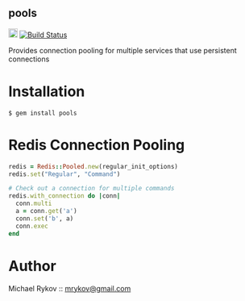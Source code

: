 pools
-----

<a href="http://badge.fury.io/rb/pools"><img src="https://badge.fury.io/rb/pools@2x.png" alt="Gem Version" height="18"></a>
[![Build Status](https://travis-ci.org/rykov/pools.png)](https://travis-ci.org/rykov/pools)

Provides connection pooling for multiple services that
use persistent connections

Installation
============

    $ gem install pools


Redis Connection Pooling
========================

```ruby
redis = Redis::Pooled.new(regular_init_options)
redis.set("Regular", "Command")

# Check out a connection for multiple commands
redis.with_connection do |conn|
  conn.multi
  a = conn.get('a')
  conn.set('b', a)
  conn.exec
end
```

Author
=====

Michael Rykov :: mrykov@gmail.com
